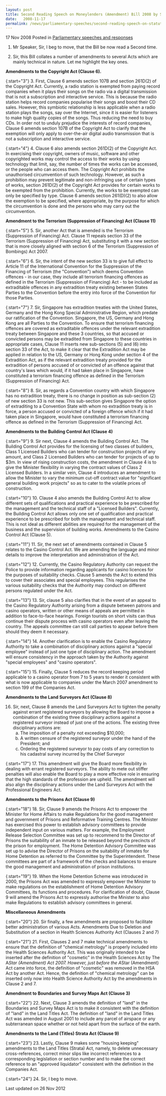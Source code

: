 ```yaml
---
layout: post
title: Second Reading Speech on Moneylenders (Amendment) Bill 2008 by Senior Minister of State Assoc Prof Ho Peng Kee
date:   2008-11-17
permalink: /news/parliamentary-speeches/second-reading-speech-on-statutes-misc-amendments-bill-2008-by-senior-minister-of-state-assoc
---
```



17 Nov 2008 Posted in [Parliamentary speeches and responses](/news/parliamentary-speeches)


1. Mr Speaker, Sir, I beg to move, that the Bill be now read a Second time.

2. Sir, this Bill collates a number of amendments to several Acts which are mainly technical in nature. Let me highlight the key ones.


**Amendments to the Copyright Act (Clause 6).**

{:start="3"}
3. First, Clause 6 amends section 107B and section 261D(2) of the Copyright Act. Currently, a radio station is exempted from paying record companies when it plays their songs on the radio via a digital transmission that is not a subscription and interactive service. This is because the radio station helps record companies popularise their songs and boost their CD sales. However, this symbiotic relationship is less applicable when a radio station plays the songs, say over the Internet, since it is easier for listeners to make high quality copies of the songs. Thus reducing the need to buy CDs. In order not to unduly prejudice the interests of record companies, Clause 6 amends section 107B of the Copyright Act to clarify that the exemption will only apply to over-the-air digital audio transmission that is not a subscription and interactive service.

{:start="4"}
4. Clause 6 also amends section 261D(2) of the Copyright Act. In exercising their copyright, owners of music, software and other copyrighted works may control the access to their works by using technology that limit, say, the number of times the works can be accessed, or the people who can access them. The Copyright Act prohibits the unauthorised circumvention of such technology. However, as such a prohibition may prevent legitimate and non-infringing use of certain types of works, section 261D(2) of the Copyright Act provides for certain works to be exempted from the prohibition. Currently, the works to be exempted can only be specified by type. Clause 6 amends section 261(D)(2) to also allow the exemption to be specified, where appropriate, by the purpose for which the circumvention is done and the persons who may carry out the circumvention.


**Amendment to the Terrorism (Suppression of Financing) Act (Clause 11)**

{:start="5"}
5. Sir, another Act that is amended is the Terrorism (Suppression of Financing) Act. Clause 11 repeals section 33 of the Terrorism (Suppression of Financing) Act, substituting it with a new section that is more closely aligned with section 6 of the Terrorism (Suppression of Bombings) Act 2007.

{:start="6"}
6. Sir, the intent of the new section 33 is to give full effect to Article 11 of the International Convention for the Suppression of the Financing of Terrorism (the "Convention") which deems Convention offences - in our case, they include all terrorism financing offences as defined in the Terrorism (Suppression of Financing) Act - to be included as extraditable offences in any extradition treaty existing between States Parties to the Convention before the entry into force of the Convention for those Parties.

{:start="7"}
7. Sir, Singapore has extradition treaties with the United States, Germany and the Hong Kong Special Administrative Region, which predate our ratification of the Convention. Singapore, the US, Germany and Hong Kong are all Parties to the Convention. To ensure that terrorism financing offences are covered as extraditable offences under the relevant extradition treaty between Singapore and these 3 countries, so that accused or convicted persons may be extradited from Singapore to these countries in appropriate cases, Clause 11 inserts new sub-sections (5) and (6) into section 33 of the Act, to make it clear that the Extradition Act may be applied in relation to the US, Germany or Hong Kong under section 4 of the Extradition Act, as if the relevant extradition treaty provided for the extradition of persons accused of or convicted of an offence against that country's laws which would, if it had taken place in Singapore, have constituted a terrorism financing offence as defined in the Terrorism (Suppression of Financing) Act.

{:start="8"}
8. Sir, as regards a Convention country with which Singapore has no extradition treaty, there is no change in position as sub-section (2) of new section 33 is not new. This sub-section gives Singapore the option of extraditing to a Convention State with whom no extradition treaty is in force, a person accused or convicted of a foreign offence which if it had taken place in Singapore, would have constituted a terrorism financing offence as defined in the Terrorism (Suppression of Financing) Act.


**Amendments to the Building Control Act (Clause 4)**

{:start="9"}
9. Sir next, Clause 4 amends the Building Control Act. The Building Control Act provides for the licensing of two classes of builders, Class 1 Licensed Builders who can tender for construction projects of any amount, and Class 2 Licensed Builders who can tender for projects of up to $3m. In view of rising construction costs, the amendment in Clause 4 is to give the Minister flexibility in varying the contract values of Class 2 Licensed Builders. In a similar vein, Clause 4 introduces an amendment to allow the Minister to vary the minimum cut-off contract value for "significant general building work projects" so as to cater to the volatile prices of construction.

{:start="10"}
10. Clause 4 also amends the Building Control Act to allow different sets of qualifications and practical experience to be prescribed for the management and the technical staff of a "Licensed Builders". Currently, the Building Control Act allows only one set of qualification and practical experience to be prescribed for both the management and technical staff. This is not ideal as different abilities are required for the management of the business and the supervision of building works.
Amendments to the Casino Control Act (Clause 5).

{:start="11"}
11. Sir, the next set of amendments contained in Clause 5 relates to the Casino Control Act. We are amending the language and minor details to improve the interpretation and administration of the Act.

{:start="12"}
12. Currently, the Casino Regulatory Authority can request the Police to provide information regarding applicants for casino licences for the purposes of suitability checks. Clause 5 amends the Act to extend this to cover their associates and special employees. This regularises the various suitability checks that the Authority may conduct on different persons regulated under the Act.

{:start="13"}
13. Sir, clause 5 also clarifies that in the event of an appeal to the Casino Regulatory Authority arising from a dispute between patrons and casino operators, written or other means of appeals are permitted in addition to face-to-face hearings. Foreign tourists on short visits can thus continue their dispute process with casino operators even after leaving the country. The appeals committee can still call parties to appear before them should they deem it necessary.

{:start="14"}
14. Another clarification is to enable the Casino Regulatory Authority to take a combination of disciplinary actions against a "special employee" instead of just one type of disciplinary action. The amendment will ensure consistency in the approach taken by the Authority against "special employees" and "casino operators".

{:start="15"}
15. Finally, Clause 5 reduces the record keeping period applicable to a casino operator from 7 to 5 years to render it consistent with what is now applicable to companies under the March 2007 amendment to section 199 of the Companies Act.

**Amendments to the Land Surveyors Act (Clause 8)**

<ol start="16">
<li>Sir, next, Clause 8 amends the Land Surveyors Act to tighten the penalty against errant registered surveyors by allowing the Board to impose a combination of the existing three disciplinary actions against a registered surveyor instead of just one of the actions. The existing three disciplinary actions are:
<ol style="list-style-type: lower-alpha">
<li>The imposition of a penalty not exceeding $10,000; </li>

<li>A written censure of the registered surveyor under the hand of the President; and </li>

<li>Ordering the registered surveyor to pay costs of any correction to his cadastral survey incurred by the Chief Surveyor </li>

</ol>

</li>
</ol>

{:start="17"}
17. This amendment will give the Board more flexibility in dealing with errant registered surveyors. The ability to mete out stiffer penalties will also enable the Board to play a more effective role in ensuring that the high standards of the profession are upheld. The amendment will also align the disciplinary actions under the Land Surveyors Act with the Professional Engineers Act.

**Amendments to the Prisons Act (Clause 9)**

{:start="18"}
18. Sir, Clause 9 amends the Prisons Act to empower the Minister for Home Affairs to make Regulations for the good management and government of Prisons and Reformative Training Centres. The Minister has exercised this power to establish advisory committees to provide independent input on various matters. For example, the Employment Release Selection Committee was set up to recommend to the Director of Prisons the suitability of an inmate to be released beyond the precincts of the prison for employment. The Home Detention Advisory Committee was set up to advise the Director of Prisons on the suitability of inmates for Home Detention as referred to the Committee by the Superintendent. These committees are part of a framework of the checks and balances to ensure the good management and administration of prison institutions.

{:start="19"}
19. When the Home Detention Scheme was introduced in 2000, the Prisons Act was amended to expressly empower the Minister to make regulations on the establishment of Home Detention Advisory Committees, its functions and procedures. For clarification of doubt, Clause 9 will amend the Prisons Act to expressly authorise the Minister to also make Regulations to establish advisory committees in general.

**Miscellaneous Amendments**

{:start="20"}
20. Sir finally, a few amendments are proposed to facilitate better administration of various Acts.
Amendments Due to Deletion and Substitution of a section in Health Sciences Authority Act (Clauses 2 and 7)

{:start="21"}
21. First, Clauses 2 and 7 make technical amendments to ensure that the definition of "chemical metrology" is properly included into the Health Sciences Authority Act. This was originally intended to be inserted after the definition of "cosmetic" in the Health Sciences Act by The A*Star (Amendment) Act 2007. However, just before the A*Star (Amendment) Act came into force, the definition of "cosmetic" was removed in the HSA Act by another Act. Hence, the definition of "chemical metrology" can be inserted only now into Health Science Authority Act by the amendments in Clause 2 and 7.


**Amendment to Boundaries and Survey Maps Act (Clause 3)**

{:start="22"}
22. Next, Clause 3 amends the definition of "land" in the Boundaries and Survey Maps Act is to make it consistent with the definition of "land" in the Land Titles Act. The definition of "land" in the Land Titles Act was amended in August 2001 to include any parcel of airspace or any subterranean space whether or not held apart from the surface of the earth.

**Amendments to the Land (Titles) Strata Act (Clause 9)**

{:start="23"}
23. Lastly, Clause 9 makes some "housing keeping" amendments to the Land Titles (Strata) Act, namely, to delete unnecessary cross-references, correct minor slips like incorrect references to a corresponding legislation or section number and to make the correct reference to an "approved liquidator" consistent with the definition in the Companies Act.

{:start="24"}
24. Sir, I beg to move.


<p class="right-side-updated">Last updated on 26 Nov 2012</p> 
